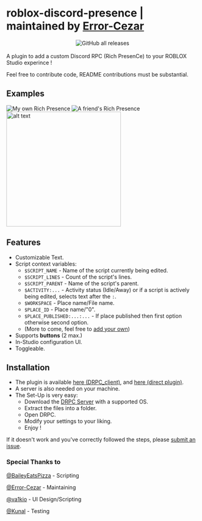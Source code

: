 # roblox-discord-presence | maintained by [Error-Cezar](https://github.com/Error-Cezar)
<div align="center">
<img alt="GitHub all releases" src="https://img.shields.io/github/downloads/RigidStudios/roblox-discord-presence/total?style=for-the-badge">
  <br/>
   <br/>
</div>
A plugin to add a custom Discord RPC (Rich PresenCe) to your ROBLOX Studio experince ! 

Feel free to contribute code, README contributions must be substantial.

## Examples
![My own Rich Presence](https://i.imgur.com/8UCUake.png) ![A friend's Rich Presence](https://i.imgur.com/2iRtS6D.png) <img src="https://user-images.githubusercontent.com/34319439/110258821-f3c12500-7fbd-11eb-8b68-a5b0b91f1192.PNG" alt="alt text" width="300">

## Features
* Customizable Text.
* Script context variables:
   * `$SCRIPT_NAME` - Name of the script currently being edited.
   * `$SCRIPT_LINES` - Count of the script's lines.
   * `$SCRIPT_PARENT` - Name of the script's parent.
   * `$ACTIVITY:...` - Activity status (Idle/Away) or if a script is actively being edited, selects text after the `:`.
   * `$WORKSPACE` - Place name/File name.
   * `$PLACE_ID` - Place name/"0".
   * `$PLACE_PUBLISHED:...:...` - If place published then first option otherwise second option.
   * (More to come, feel free to [add your own](https://github.com/RigidStudios/roblox-discord-presence/blob/main/plugin/src/DRPC/src/generators/formatString.luau))
* Supports **buttons** (2 max.)
* In-Studio configuration UI.
* Toggleable.

## Installation
* The plugin is available [here (DRPC_client)](https://github.com/RigidStudios/roblox-discord-presence/releases/latest), and [here (direct plugin)](https://www.roblox.com/library/6478572909/DRPC).
* A server is also needed on your machine.
* The Set-Up is very easy:
   * Download the [DRPC Server](https://github.com/RigidStudios/roblox-discord-presence/releases/latest) with a supported OS.
   * Extract the files into a folder.
   * Open DRPC.
   * Modify your settings to your liking.
   * Enjoy !

If it doesn't work and you've correctly followed the steps, please [submit an issue](https://github.com/RigidStudios/roblox-discord-presence/issues/new/choose).

### Special Thanks to
[@BaileyEatsPizza](https://github.com/BaileyEatsPizza) - Scripting

[@Error-Cezar](https://github.com/Error-Cezar) - Maintaining

[@va1kio](https://github.com/va1kio) - UI Design/Scripting

[@Kunal](https://github.com/MotixKunal) - Testing

